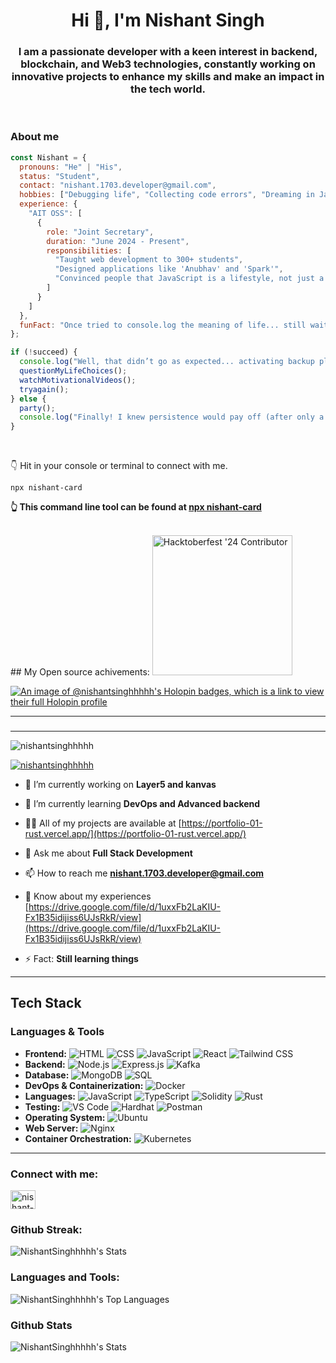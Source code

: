 ﻿<h1 align="center">Hi 👋, I'm Nishant Singh</h1>
<h3 align="center">I am a passionate developer with a keen interest in backend, blockchain, and Web3 technologies, constantly working on innovative projects to enhance my skills and make an impact in the tech world.</h3>
<br>

### About me 

<!-- <div style="width:100%;height:0;padding-bottom:54%;position:relative;">
  <img src="giphy.webp"  alt="Description of image">

</div> -->

```js
const Nishant = {
  pronouns: "He" | "His",
  status: "Student",
  contact: "nishant.1703.developer@gmail.com",
  hobbies: ["Debugging life", "Collecting code errors", "Dreaming in JavaScript", "Pretending to be a computer"],
  experience: {
    "AIT OSS": [
      {
        role: "Joint Secretary",
        duration: "June 2024 - Present",
        responsibilities: [
          "Taught web development to 300+ students",
          "Designed applications like 'Anubhav' and 'Spark'",
          "Convinced people that JavaScript is a lifestyle, not just a language"
        ]
      }
    ]
  },
  funFact: "Once tried to console.log the meaning of life... still waiting for the output!"
};

if (!succeed) {
  console.log("Well, that didn’t go as expected... activating backup plan.");
  questionMyLifeChoices();
  watchMotivationalVideos();
  tryagain();
} else {
  party();
  console.log("Finally! I knew persistence would pay off (after only a thousand attempts). 🎊");
}
```
<br>

👇 Hit in your console or terminal to connect with me.
```
npx nishant-card
```
**👆 This command line tool can be found at [npx nishant-card](https://github.com/NishantSinghhhhh/Nishant_NPM)**

<br>
## My Open source achivements:
  <a href= "https://meshery.layer5.io/user/159976fa-9613-46f3-8cba-5aaa38bba2cb?tab=badges&badge=hacktoberfest-24-contributor" >
    <img width="224px" height="224px" src = "https://badges.layer5.io/assets/badges/hacktoberfest-contributor-2024/layer5-hacktoberfest-badge-2024.png" alt = "Hacktoberfest '24 Contributor" />
  </a >
 

[![An image of @nishantsinghhhhh's Holopin badges, which is a link to view their full Holopin profile](https://holopin.me/nishantsinghhhhh)](https://holopin.io/@nishantsinghhhhh)

<hr/>

###

<hr/>
<p align="left"> <img src="https://komarev.com/ghpvc/?username=nishantsinghhhhh&label=Profile%20views&color=0e75b6&style=flat" alt="nishantsinghhhhh" /> </p>

<p align="left"> <a href="https://github.com/ryo-ma/github-profile-trophy"><img src="https://github-profile-trophy.vercel.app/?username=nishantsinghhhhh" alt="nishantsinghhhhh" /></a> </p>

- 🔭 I’m currently working on **Layer5 and kanvas**

- 🌱 I’m currently learning **DevOps and Advanced backend**

- 👨‍💻 All of my projects are available at [https://portfolio-01-rust.vercel.app/](https://portfolio-01-rust.vercel.app/)

- 💬 Ask me about **Full Stack Development**

- 📫 How to reach me **nishant.1703.developer@gmail.com**

- 📄 Know about my experiences [https://drive.google.com/file/d/1uxxFb2LaKIU-Fx1B35idijiss6UJsRkR/view](https://drive.google.com/file/d/1uxxFb2LaKIU-Fx1B35idijiss6UJsRkR/view)

- ⚡ Fact:   **Still learning things**
<hr/>

## Tech Stack

### Languages & Tools
- **Frontend:** ![HTML](https://img.shields.io/badge/-HTML5-E34F26?logo=html5&logoColor=white&style=flat) ![CSS](https://img.shields.io/badge/-CSS3-1572B6?logo=css3&logoColor=white&style=flat) ![JavaScript](https://img.shields.io/badge/-JavaScript-F7DF1E?logo=javascript&logoColor=black&style=flat) ![React](https://img.shields.io/badge/-React-61DAFB?logo=react&logoColor=black&style=flat) ![Tailwind CSS](https://img.shields.io/badge/-Tailwind%20CSS-06B6D4?logo=tailwindcss&logoColor=white&style=flat)
- **Backend:** ![Node.js](https://img.shields.io/badge/-Node.js-339933?logo=node.js&logoColor=white&style=flat) ![Express.js](https://img.shields.io/badge/-Express.js-000000?logo=express&logoColor=white&style=flat) ![Kafka](https://img.shields.io/badge/-Kafka-231F20?logo=apache-kafka&logoColor=white&style=flat)
- **Database:** ![MongoDB](https://img.shields.io/badge/-MongoDB-47A248?logo=mongodb&logoColor=white&style=flat) ![SQL](https://img.shields.io/badge/-SQL-4479A1?logo=sql&logoColor=white&style=flat)
- **DevOps & Containerization:** ![Docker](https://img.shields.io/badge/-Docker-2496ED?logo=docker&logoColor=white&style=flat)
- **Languages:** ![JavaScript](https://img.shields.io/badge/-JavaScript-F7DF1E?logo=javascript&logoColor=black&style=flat) ![TypeScript](https://img.shields.io/badge/-TypeScript-007ACC?logo=typescript&logoColor=white&style=flat) ![Solidity](https://img.shields.io/badge/-Solidity-363636?logo=solidity&logoColor=white&style=flat) ![Rust](https://img.shields.io/badge/-Rust-000000?logo=rust&logoColor=white&style=flat)
- **Testing:** ![VS Code](https://img.shields.io/badge/-VS%20Code-007ACC?logo=visual-studio-code&logoColor=white&style=flat) ![Hardhat](https://img.shields.io/badge/-Hardhat-FE7A16?logo=hardhat&logoColor=white&style=flat) ![Postman](https://img.shields.io/badge/-Postman-FF6C37?logo=postman&logoColor=white&style=flat)
- **Operating System:** ![Ubuntu](https://img.shields.io/badge/-Ubuntu-E95420?logo=ubuntu&logoColor=white&style=flat)
- **Web Server:** ![Nginx](https://img.shields.io/badge/-Nginx-009639?logo=nginx&logoColor=white&style=flat)
- **Container Orchestration:** ![Kubernetes](https://img.shields.io/badge/-Kubernetes-326CE5?logo=kubernetes&logoColor=white&style=flat)

<hr/>


<h3 align="left">Connect with me:</h3>
<p align="left">
<a href="https://linkedin.com/in/nishant-singh-8a5a00282" target="blank"><img align="center" src="https://raw.githubusercontent.com/rahuldkjain/github-profile-readme-generator/master/src/images/icons/Social/linked-in-alt.svg" alt="nishant-singh-8a5a00282" height="30" width="40" /></a>
</p>


<h3 align="left">Github Streak:</h3>

![NishantSinghhhhh's Stats](https://github-readme-streak-stats.herokuapp.com/?user=nishantsinghhhhh&)

<h3 align="left">Languages and Tools:</h3>

![NishantSinghhhhh's Top Languages](https://github-readme-stats.vercel.app/api/top-langs/?username=NishantSinghhhhh&theme=great-gatsby&show_icons=true&hide_border=false&layout=compact)

<h3 align="left">Github Stats</h3>

![NishantSinghhhhh's Stats](https://github-readme-stats.vercel.app/api?username=NishantSinghhhhh&theme=great-gatsby&show_icons=true&hide_border=false&count_private=true)

